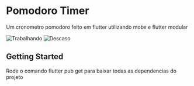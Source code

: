 # Pomodoro Timer

Um cronometro pomodoro feito em flutter utilizando mobx e flutter modular

![Trabalhando](https://user-images.githubusercontent.com/45775404/155867137-e2ff4873-1868-48ae-b063-f5ceb8afcf10.png)
![Descaso](https://user-images.githubusercontent.com/45775404/155867139-c4c903fa-9771-4d35-9da6-6ef737ad8ef2.png)

## Getting Started

Rode o comando flutter pub get para baixar todas as dependencias do projeto

